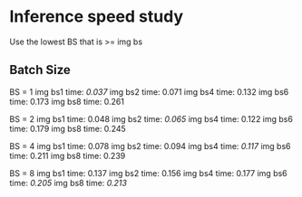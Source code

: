 # Inference speed study

Use the lowest BS that is >= img bs

## Batch Size

BS = 1
img bs1 time: *0.037*
img bs2 time: 0.071
img bs4 time: 0.132
img bs6 time: 0.173
img bs8 time: 0.261

BS = 2
img bs1 time: 0.048
img bs2 time: *0.065*
img bs4 time: 0.122
img bs6 time: 0.179
img bs8 time: 0.245

BS = 4
img bs1 time: 0.078
img bs2 time: 0.094
img bs4 time: *0.117*
img bs6 time: 0.211
img bs8 time: 0.239

BS = 8
img bs1 time: 0.137
img bs2 time: 0.156
img bs4 time: 0.177
img bs6 time: *0.205*
img bs8 time: *0.213*
